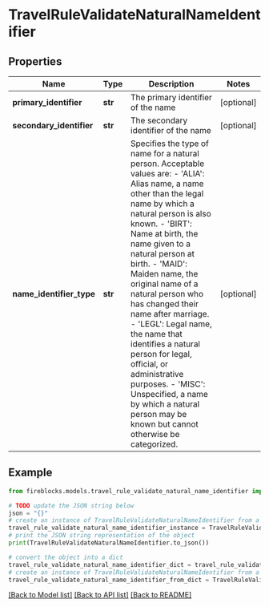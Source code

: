 # TravelRuleValidateNaturalNameIdentifier


## Properties

Name | Type | Description | Notes
------------ | ------------- | ------------- | -------------
**primary_identifier** | **str** | The primary identifier of the name | [optional] 
**secondary_identifier** | **str** | The secondary identifier of the name | [optional] 
**name_identifier_type** | **str** | Specifies the type of name for a natural person. Acceptable values are: - &#39;ALIA&#39;: Alias name, a name other than the legal name by which a natural person is also known. - &#39;BIRT&#39;: Name at birth, the name given to a natural person at birth. - &#39;MAID&#39;: Maiden name, the original name of a natural person who has changed their name after marriage. - &#39;LEGL&#39;: Legal name, the name that identifies a natural person for legal, official, or administrative purposes. - &#39;MISC&#39;: Unspecified, a name by which a natural person may be known but cannot otherwise be categorized. | [optional] 

## Example

```python
from fireblocks.models.travel_rule_validate_natural_name_identifier import TravelRuleValidateNaturalNameIdentifier

# TODO update the JSON string below
json = "{}"
# create an instance of TravelRuleValidateNaturalNameIdentifier from a JSON string
travel_rule_validate_natural_name_identifier_instance = TravelRuleValidateNaturalNameIdentifier.from_json(json)
# print the JSON string representation of the object
print(TravelRuleValidateNaturalNameIdentifier.to_json())

# convert the object into a dict
travel_rule_validate_natural_name_identifier_dict = travel_rule_validate_natural_name_identifier_instance.to_dict()
# create an instance of TravelRuleValidateNaturalNameIdentifier from a dict
travel_rule_validate_natural_name_identifier_from_dict = TravelRuleValidateNaturalNameIdentifier.from_dict(travel_rule_validate_natural_name_identifier_dict)
```
[[Back to Model list]](../README.md#documentation-for-models) [[Back to API list]](../README.md#documentation-for-api-endpoints) [[Back to README]](../README.md)


